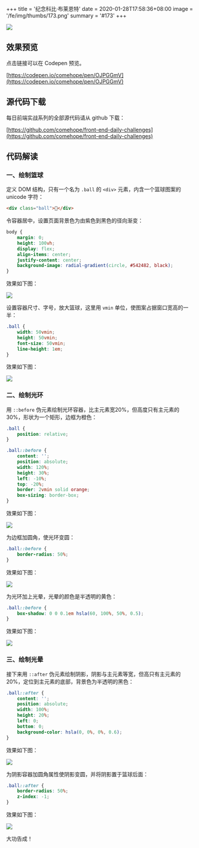 +++
title = '纪念科比·布莱恩特'
date = 2020-01-28T17:58:36+08:00
image = '/fe/img/thumbs/173.png'
summary = '#173'
+++

![](./work.png)

## 效果预览

点击链接可以在 Codepen 预览。

[https://codepen.io/comehope/pen/OJPGGmV](https://codepen.io/comehope/pen/OJPGGmV)

## 源代码下载

每日前端实战系列的全部源代码请从 github 下载：

[https://github.com/comehope/front-end-daily-challenges](https://github.com/comehope/front-end-daily-challenges)

## 代码解读

### 一、绘制篮球

定义 DOM 结构，只有一个名为 `.ball` 的 `<div>` 元素，内含一个篮球图案的 unicode 字符：

```html
<div class="ball">🏀</div>
```

令容器居中，设置页面背景色为由紫色到黑色的径向渐变：
```css
body {
    margin: 0;
    height: 100vh;
    display: flex;
    align-items: center;
    justify-content: center;
    background-image: radial-gradient(circle, #542482, black);
}
```

效果如下图：

![](./01.png)

设置容器尺寸、字号，放大篮球，这里用 `vmin` 单位，使图案占据窗口宽高的一半：

```css
.ball {
    width: 50vmin;
    height: 50vmin;
    font-size: 50vmin;
    line-height: 1em;
}
```

效果如下图：

![](./02.png)

### 二、绘制光环

用 `::before` 伪元素绘制光环容器，比主元素宽20%，但高度只有主元素的30%，形状为一个矩形，边框为橙色：

```css
.ball {
    position: relative;
}

.ball::before {
    content: '';
    position: absolute;
    width: 120%;
    height: 30%;
    left: -10%;
    top: -20%;
    border: 2vmin solid orange;
    box-sizing: border-box;
}
```

效果如下图：

![](./03.png)

为边框加圆角，使光环变圆：

```css
.ball::before {
    border-radius: 50%;
}
```

效果如下图：

![](./04.png)

为光环加上光晕，光晕的颜色是半透明的黄色：

```css
.ball::before {
    box-shadow: 0 0 0.1em hsla(60, 100%, 50%, 0.5);
}
```

效果如下图：

![](./05.png)

### 三、绘制光晕

接下来用 `::after` 伪元素绘制阴影，阴影与主元素等宽，但高只有主元素的20%，定位到主元素的底部，背景色为半透明的黑色：

```css
.ball::after {
    content: '';
    position: absolute;
    width: 100%;
    height: 20%;
    left: 0;
    bottom: 0;
    background-color: hsla(0, 0%, 0%, 0.6);
}
```

效果如下图：

![](./06.png)

为阴影容器加圆角属性使阴影变圆，并将阴影置于篮球后面：

```css
.ball::after {
    border-radius: 50%;
    z-index: -1;
}
```

效果如下图：

![](./work.png)

大功告成！
